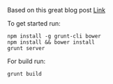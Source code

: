 Based on this great blog post [Link](http://blog.embed.ly/post/46586649344/introduction-to-ember-development)

To get started run:

    npm install -g grunt-cli bower
    npm install && bower install
    grunt server

For build run:

    grunt build
